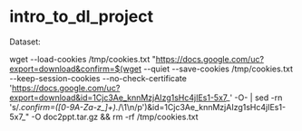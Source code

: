 # intro_to_dl_project

Dataset: 

wget --load-cookies /tmp/cookies.txt "https://docs.google.com/uc?export=download&confirm=$(wget --quiet --save-cookies /tmp/cookies.txt --keep-session-cookies --no-check-certificate 'https://docs.google.com/uc?export=download&id=1Cjc3Ae_knnMzjAIzg1sHc4jIEs1-5x7_' -O- | sed -rn 's/.*confirm=([0-9A-Za-z_]+).*/\1\n/p')&id=1Cjc3Ae_knnMzjAIzg1sHc4jIEs1-5x7_" -O doc2ppt.tar.gz && rm -rf /tmp/cookies.txt